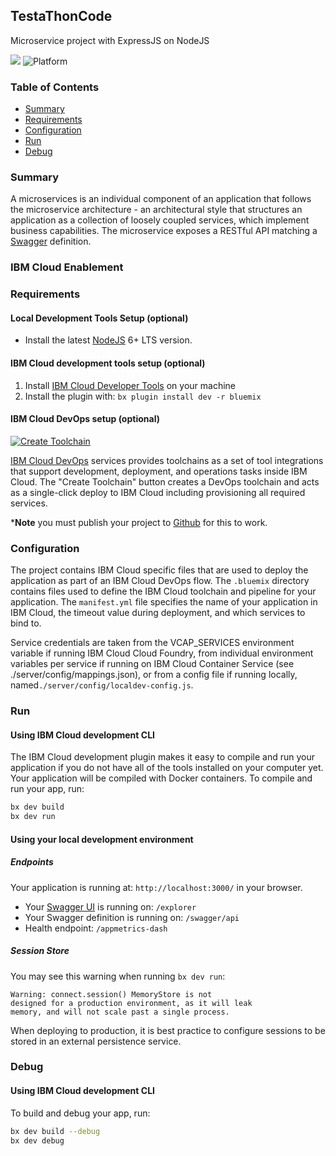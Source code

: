 ## TestaThonCode

Microservice project with ExpressJS on NodeJS

[![](https://img.shields.io/badge/IBM%20Cloud-powered-blue.svg)](https://bluemix.net)
![Platform](https://img.shields.io/badge/platform-NODE-lightgrey.svg?style=flat)

### Table of Contents
* [Summary](#summary)
* [Requirements](#requirements)
* [Configuration](#configuration)
* [Run](#run)
* [Debug](#debug)

<a name="summary"></a>
### Summary
A microservices is an individual component of an application that follows the microservice architecture - an architectural style that structures an application as a collection of loosely coupled services, which implement business capabilities. The microservice exposes a RESTful API matching a [Swagger](http://swagger.io) definition.



<a name="enablement"></a>
### IBM Cloud Enablement

<a name="requirements"></a>
### Requirements
#### Local Development Tools Setup (optional)

- Install the latest [NodeJS](https://nodejs.org/en/download/) 6+ LTS version.

#### IBM Cloud development tools setup (optional)

1. Install [IBM Cloud Developer Tools](https://console.bluemix.net/docs/cli/idt/setting_up_idt.html#add-cli) on your machine  
2. Install the plugin with: `bx plugin install dev -r bluemix`


#### IBM Cloud DevOps setup (optional)

[![Create Toolchain](https://console.ng.bluemix.net/devops/graphics/create_toolchain_button.png)](https://console.ng.bluemix.net/devops/setup/deploy/)

[IBM Cloud DevOps](https://www.ibm.com/cloud-computing/bluemix/devops) services provides toolchains as a set of tool integrations that support development, deployment, and operations tasks inside IBM Cloud. The "Create Toolchain" button creates a DevOps toolchain and acts as a single-click deploy to IBM Cloud including provisioning all required services. 

***Note** you must publish your project to [Github](https://github.com/) for this to work.



<a name="configuration"></a>
### Configuration

The project contains IBM Cloud specific files that are used to deploy the application as part of an IBM Cloud DevOps flow. The `.bluemix` directory contains files used to define the IBM Cloud toolchain and pipeline for your application. The `manifest.yml` file specifies the name of your application in IBM Cloud, the timeout value during deployment, and which services to bind to.

Service credentials are taken from the VCAP_SERVICES environment variable if running IBM Cloud Cloud Foundry, from individual environment variables per service if running on IBM Cloud Container Service (see ./server/config/mappings.json), or from a config file if running locally, named`./server/config/localdev-config.js`.


<a name="run"></a>
### Run
#### Using IBM Cloud development CLI
The IBM Cloud development plugin makes it easy to compile and run your application if you do not have all of the tools installed on your computer yet. Your application will be compiled with Docker containers. To compile and run your app, run:

```bash
bx dev build
bx dev run
```


#### Using your local development environment



##### Endpoints

Your application is running at: `http://localhost:3000/` in your browser.

- Your [Swagger UI](http://swagger.io/swagger-ui/) is running on: `/explorer`
- Your Swagger definition is running on: `/swagger/api`
- Health endpoint: `/appmetrics-dash`


##### Session Store
You may see this warning when running `bx dev run`:
```
Warning: connect.session() MemoryStore is not
designed for a production environment, as it will leak
memory, and will not scale past a single process.
```
When deploying to production, it is best practice to configure sessions to be stored in an external persistence service.


<a name="debug"></a>
### Debug

#### Using IBM Cloud development CLI
To build and debug your app, run:
```bash
bx dev build --debug
bx dev debug
```

